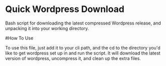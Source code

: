 # Quick Wordpress Download

Bash script for downloading the latest compressed Wordpress release, and unpacking it into your working directory.

#How To Use

To use this file, just add it to your cli path, and the cd to the directory you'd like to get wordpress set up in and run the script. It will download the latest version of wordpress, uncompress it, and clean up the extra files.
